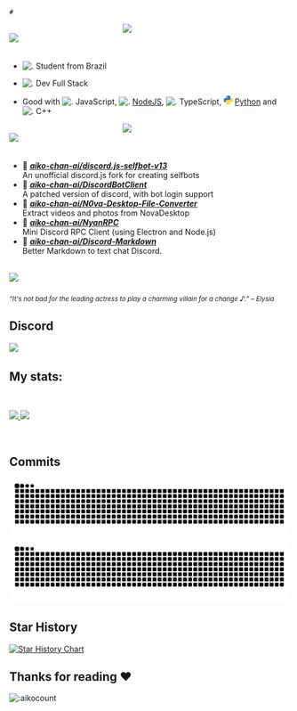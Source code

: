     #
<div>
<img src="https://cdn.discordapp.com/attachments/1125896706970636388/1129149819328413886/Group_1.png" width="300" align="right" border-radius="30px"/>
<br/>
<img src="https://cdn.discordapp.com/attachments/1125896706970636388/1129149126693638345/Untitled_1.png" width="500" />
<br/>
<br/>
  
- <img src="https://cdn.discordapp.com/attachments/1129157435865698425/1129157536457703564/3022562.png" alt="." width="16" height="16"/> Student from Brazil  
- <img src="https://cdn.discordapp.com/attachments/1129157435865698425/1129158738046095390/1024px-Circle-icons-dev.png" alt="." width="16" height="16"/> Dev Full Stack 

- Good with <img src="https://cdn.discordapp.com/emojis/620827756653051914.png" alt="." width="16" height="16"/> JavaScript, <img src="https://cdn.discordapp.com/emojis/932559343600156674.png?size=20" alt="." width="16" height="16"/> [NodeJS](https://nodejs.org/), <img src="https://www.typescriptlang.org/favicon-32x32.png" alt="." width="16" height="16"/> TypeScript, <img src="https://raw.githubusercontent.com/brand-icons/brands/66a515d0afc1bdf9cd308a9ae8d85e1bd23a4d97/icons/color/python.svg" alt="." width="16" height="16"/> [Python](https://www.python.org/) and <img src="https://cdn.discordapp.com/emojis/952439888337313802.png" alt="." width="16" height="16"/> C++

<img src="https://cdn.discordapp.com/attachments/820557032016969751/1056426932876627968/Untitled.png" width="300" align="right" />
<br/>
<img src="https://cdn.discordapp.com/attachments/820557032016969751/1056425970774593556/Github.png" width="500" />
<br/>
<br/>
  
- 📗 [***aiko-chan-ai/discord.js-selfbot-v13***](https://github.com/aiko-chan-ai/discord.js-selfbot-v13) <br/>
  An unofficial discord.js fork for creating selfbots
- 📘 [***aiko-chan-ai/DiscordBotClient***](https://github.com/aiko-chan-ai/DiscordBotClient) <br/>
  A patched version of discord, with bot login support
- 📙 [***aiko-chan-ai/N0va-Desktop-File-Converter***](https://github.com/aiko-chan-ai/N0va-Desktop-File-Converter) <br/>
  Extract videos and photos from NovaDesktop
- 📒 [***aiko-chan-ai/NyanRPC***](https://github.com/aiko-chan-ai/NyanRPC) <br/>
  Mini Discord RPC Client (using Electron and Node.js)
- 📕 [***aiko-chan-ai/Discord-Markdown***](https://github.com/aiko-chan-ai/Discord-Markdown) <br/>
  Better Markdown to text chat Discord.

<br/>
<img src="https://cdn.discordapp.com/attachments/820557032016969751/1056419021110661210/herrscher-of-human-ego-elysia.gif" width="500" /><br/>

<sub>  *“It's not bad for the leading actress to play a charming villain for a change ♪.” – Elysia* </sub>
</div>

## Discord
<a href="https://discord.com/users/721746046543331449"  align="left">
    <img src="https://lanyard.cnrad.dev/api/721746046543331449?theme=light&bg=F4BFC7&borderRadius=15px&animated=true&idleMessage=On%20the%20sky%20there%20is%20an%20angel%20in%20somewhere%20(.%20%E2%9D%9B%20%E1%B4%97%20%E2%9D%9B.)">
  </a>

## My stats:

<br/>
<p align="left">
  <a href="/">
  <img width="49.5%" src="https://github-readme-stats.vercel.app/api?username=aiko-chan-ai&theme=dracula&show_icons=true" />
    <img width="49.5%" src="https://github-readme-streak-stats.herokuapp.com/?user=aiko-chan-ai&theme=dracula&hide_border=true" />
  </a>
</p>
<br>

## Commits

![github contribution grid snake animation](https://raw.githubusercontent.com/aiko-chan-ai/aiko-chan-ai/output/github-contribution-grid-snake-dark.svg#gh-dark-mode-only)![github contribution grid snake animation](https://raw.githubusercontent.com/aiko-chan-ai/aiko-chan-ai/output/github-contribution-grid-snake.svg#gh-light-mode-only)

## Star History

[![Star History Chart](https://api.star-history.com/svg?repos=aiko-chan-ai/DiscordBotClient,aiko-chan-ai/discord.js-selfbot-v13&type=Date)](https://star-history.com/#aiko-chan-ai/DiscordBotClient&aiko-chan-ai/discord.js-selfbot-v13&Date)


## Thanks for reading ❤️

![:aikocount](https://count.getloli.com/get/@aiko-chan-ai?theme=rule34)

